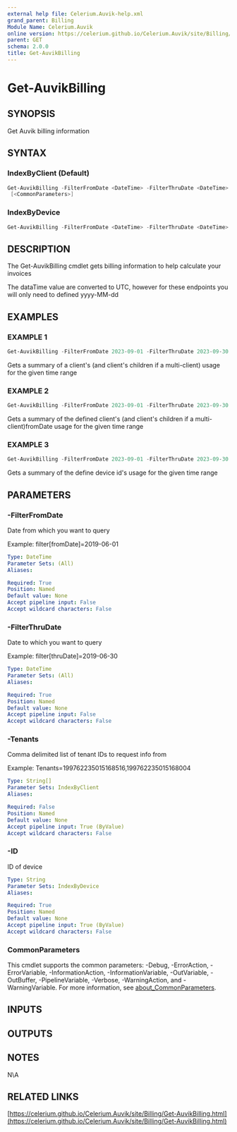 ```yaml
---
external help file: Celerium.Auvik-help.xml
grand_parent: Billing
Module Name: Celerium.Auvik
online version: https://celerium.github.io/Celerium.Auvik/site/Billing/Get-AuvikBilling.html
parent: GET
schema: 2.0.0
title: Get-AuvikBilling
---
```


# Get-AuvikBilling

## SYNOPSIS
Get Auvik billing information

## SYNTAX

### IndexByClient (Default)
```powershell
Get-AuvikBilling -FilterFromDate <DateTime> -FilterThruDate <DateTime> [-Tenants <String[]>]
 [<CommonParameters>]
```

### IndexByDevice
```powershell
Get-AuvikBilling -FilterFromDate <DateTime> -FilterThruDate <DateTime> -ID <String> [<CommonParameters>]
```

## DESCRIPTION
The Get-AuvikBilling cmdlet gets billing information
to help calculate your invoices

The dataTime value are converted to UTC, however for these endpoints
you will only need to defined yyyy-MM-dd

## EXAMPLES

### EXAMPLE 1
```powershell
Get-AuvikBilling -FilterFromDate 2023-09-01 -FilterThruDate 2023-09-30
```

Gets a summary of a client's (and client's children if a multi-client)
usage for the given time range

### EXAMPLE 2
```powershell
Get-AuvikBilling -FilterFromDate 2023-09-01 -FilterThruDate 2023-09-30 -Tenants 12345,98765
```

Gets a summary of the defined client's (and client's children if a multi-client)fromDate
usage for the given time range

### EXAMPLE 3
```powershell
Get-AuvikBilling -FilterFromDate 2023-09-01 -FilterThruDate 2023-09-30 -ID 123456789
```

Gets a summary of the define device id's usage for the given time range

## PARAMETERS

### -FilterFromDate
Date from which you want to query

Example: filter\[fromDate\]=2019-06-01

```yaml
Type: DateTime
Parameter Sets: (All)
Aliases:

Required: True
Position: Named
Default value: None
Accept pipeline input: False
Accept wildcard characters: False
```

### -FilterThruDate
Date to which you want to query

Example: filter\[thruDate\]=2019-06-30

```yaml
Type: DateTime
Parameter Sets: (All)
Aliases:

Required: True
Position: Named
Default value: None
Accept pipeline input: False
Accept wildcard characters: False
```

### -Tenants
Comma delimited list of tenant IDs to request info from

Example: Tenants=199762235015168516,199762235015168004

```yaml
Type: String[]
Parameter Sets: IndexByClient
Aliases:

Required: False
Position: Named
Default value: None
Accept pipeline input: True (ByValue)
Accept wildcard characters: False
```

### -ID
ID of device

```yaml
Type: String
Parameter Sets: IndexByDevice
Aliases:

Required: True
Position: Named
Default value: None
Accept pipeline input: True (ByValue)
Accept wildcard characters: False
```

### CommonParameters
This cmdlet supports the common parameters: -Debug, -ErrorAction, -ErrorVariable, -InformationAction, -InformationVariable, -OutVariable, -OutBuffer, -PipelineVariable, -Verbose, -WarningAction, and -WarningVariable. For more information, see [about_CommonParameters](http://go.microsoft.com/fwlink/?LinkID=113216).

## INPUTS

## OUTPUTS

## NOTES
N\A

## RELATED LINKS

[https://celerium.github.io/Celerium.Auvik/site/Billing/Get-AuvikBilling.html](https://celerium.github.io/Celerium.Auvik/site/Billing/Get-AuvikBilling.html)

